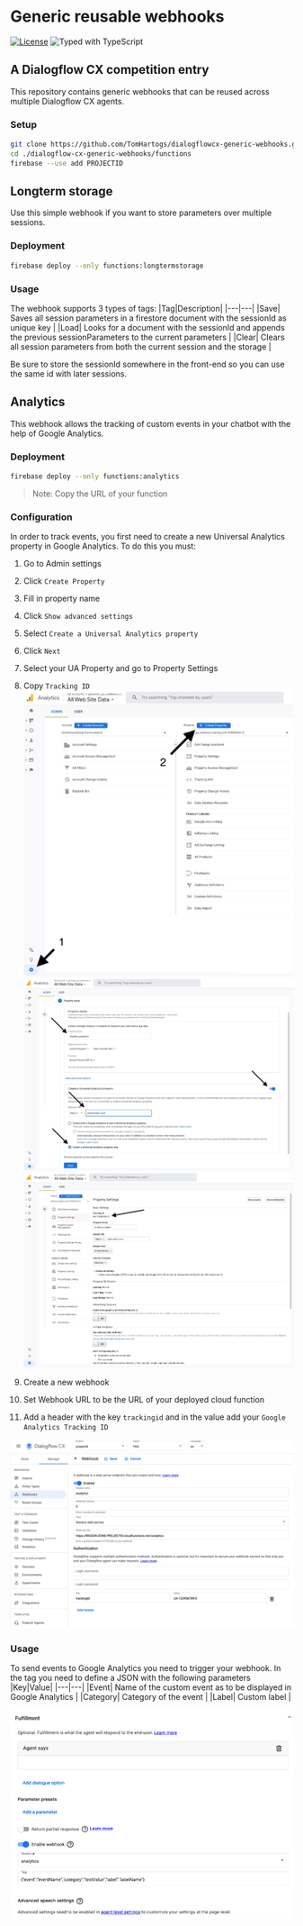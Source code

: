 # Generic reusable webhooks

[![License](https://img.shields.io/badge/License-Apache%202.0-blue.svg)](https://opensource.org/licenses/Apache-2.0) ![Typed with TypeScript](https://flat.badgen.net/badge/icon/Typed?icon=typescript&label&labelColor=blue&color=555555)

## A Dialogflow CX competition entry

This repository contains generic webhooks that can be reused across multiple Dialogflow CX agents.

### Setup
```bash
git clone https://github.com/TomHartogs/dialogflowcx-generic-webhooks.git
cd ./dialogflow-cx-generic-webhooks/functions
firebase --use add PROJECTID
```
## Longterm storage
Use this simple webhook if you want to store parameters over multiple sessions.

### Deployment
```bash
firebase deploy --only functions:longtermstorage
```

### Usage
The webhook supports 3 types of tags:
|Tag|Description|
|---|---|
|Save| Saves all session parameters in a firestore document with the sessionId as unique key |
|Load| Looks for a document with the sessionId and appends the previous sessionParameters to the current parameters |
|Clear| Clears all session parameters from both the current session and the storage |

Be sure to store the sessionId somewhere in the front-end so you can use the same id with later sessions.

## Analytics
This webhook allows the tracking of custom events in your chatbot with the help of Google Analytics.
### Deployment
```bash
firebase deploy --only functions:analytics
```
> Note: Copy the URL of your function

### Configuration
In order to track events, you first need to create a new Universal Analytics property in Google Analytics. 
To do this you must:
1. Go to Admin settings
2. Click `Create Property`
3. Fill in property name
4. Click `Show advanced settings`
5. Select `Create a Universal Analytics property`
6. Click `Next`
7. Select your UA Property and go to Property Settings
8. Copy `Tracking ID`
![Google Analytics setup](./resources/img/ga-setup.jpeg?raw=true)
![Property settings](./resources/img/property-settings.jpeg?raw=true)
![Tracking id](./resources/img/tracking-id.jpeg?raw=true)

1. Create a new webhook
2. Set Webhook URL to be the URL of your deployed cloud function
3. Add a header with the key `trackingid` and in the value add your `Google Analytics Tracking ID`

![Dialogflow CX webhook settings](./resources/img/webhook-settings.png?raw=true)

### Usage
To send events to Google Analytics you need to trigger your webhook.
In the tag you need to define a JSON with the following parameters
|Key|Value|
|---|---|
|Event| Name of the custom event as to be displayed in Google Analytics |
|Category| Category of the event |
|Label| Custom label |

![Dialogflow CX fulfillment settings](./resources/img/fulfillment-settings.png?raw=true)